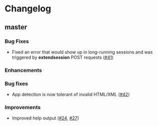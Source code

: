 # Changelog

## master

### Bug Fixes

* Fixed an error that would show up in long-running sessions and was triggered
  by __extendsession__ POST requests ([#41][41])

### Enhancements
### Bug fixes

* App detection is now tolerant of invalid HTML/XML ([#42][42])

### Improvements

* Improved help output ([#24][24], [#27][27])

[24]: https://github.com/rstudio/shinycannon/pull/24
[27]: https://github.com/rstudio/shinycannon/pull/27
[41]: https://github.com/rstudio/shinycannon/pull/41
[42]: https://github.com/rstudio/shinycannon/pull/42
